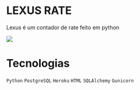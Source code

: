 # LEXUS RATE 
Lexus é um contador de rate feito em python 

![](https://i.imgur.com/4jVfPfl.png)

# Tecnologias

``Python``
``PostgreSQL``
``Heroku``
``HTML``
``SQLAlchemy``
``Gunicorn``

